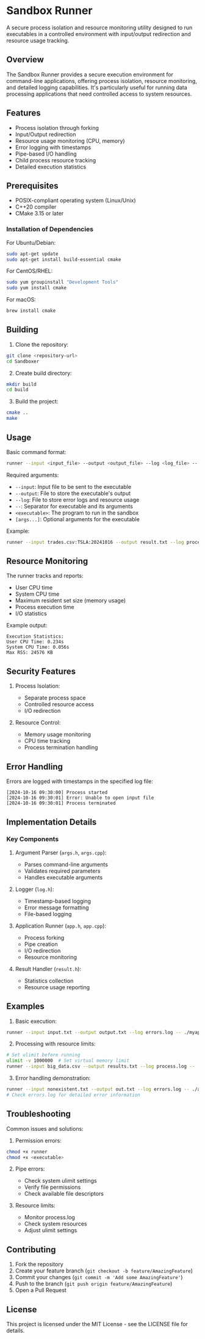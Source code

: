 # Sandbox Runner

A secure process isolation and resource monitoring utility designed to run executables in a controlled environment with input/output redirection and resource usage tracking.

## Overview

The Sandbox Runner provides a secure execution environment for command-line applications, offering process isolation, resource monitoring, and detailed logging capabilities. It's particularly useful for running data processing applications that need controlled access to system resources.

## Features

- Process isolation through forking
- Input/Output redirection
- Resource usage monitoring (CPU, memory)
- Error logging with timestamps
- Pipe-based I/O handling
- Child process resource tracking
- Detailed execution statistics

## Prerequisites

- POSIX-compliant operating system (Linux/Unix)
- C++20 compiler
- CMake 3.15 or later

### Installation of Dependencies

For Ubuntu/Debian:
```bash
sudo apt-get update
sudo apt-get install build-essential cmake
```

For CentOS/RHEL:
```bash
sudo yum groupinstall "Development Tools"
sudo yum install cmake
```

For macOS:
```bash
brew install cmake
```

## Building

1. Clone the repository:
```bash
git clone <repository-url>
cd Sandboxer
```

2. Create build directory:
```bash
mkdir build
cd build
```

3. Build the project:
```bash
cmake ..
make
```

## Usage

Basic command format:
```bash
runner --input <input_file> --output <output_file> --log <log_file> -- <executable> [args...]
```

Required arguments:
- `--input`: Input file to be sent to the executable
- `--output`: File to store the executable's output
- `--log`: File to store error logs and resource usage
- `--`: Separator for executable and its arguments
- `<executable>`: The program to run in the sandbox
- `[args...]`: Optional arguments for the executable

Example:
```bash
runner --input trades.csv:TSLA:20241016 --output result.txt --log process.log -- ./processor --verbose
```

## Resource Monitoring

The runner tracks and reports:
- User CPU time
- System CPU time
- Maximum resident set size (memory usage)
- Process execution time
- I/O statistics

Example output:
```
Execution Statistics:
User CPU Time: 0.234s
System CPU Time: 0.056s
Max RSS: 24576 KB
```

## Security Features

1. Process Isolation:
   - Separate process space
   - Controlled resource access
   - I/O redirection

2. Resource Control:
   - Memory usage monitoring
   - CPU time tracking
   - Process termination handling

## Error Handling

Errors are logged with timestamps in the specified log file:
```
[2024-10-16 09:30:00] Process started
[2024-10-16 09:30:01] Error: Unable to open input file
[2024-10-16 09:30:01] Process terminated
```

## Implementation Details

### Key Components

1. Argument Parser (`args.h`, `args.cpp`):
   - Parses command-line arguments
   - Validates required parameters
   - Handles executable arguments

2. Logger (`log.h`):
   - Timestamp-based logging
   - Error message formatting
   - File-based logging

3. Application Runner (`app.h`, `app.cpp`):
   - Process forking
   - Pipe creation
   - I/O redirection
   - Resource monitoring

4. Result Handler (`result.h`):
   - Statistics collection
   - Resource usage reporting

## Examples

1. Basic execution:
```bash
runner --input input.txt --output output.txt --log errors.log -- ./myapp --arg1 value1
```

2. Processing with resource limits:
```bash
# Set ulimit before running
ulimit -v 1000000  # Set virtual memory limit
runner --input big_data.csv --output results.txt --log process.log -- ./processor
```

3. Error handling demonstration:
```bash
runner --input nonexistent.txt --output out.txt --log errors.log -- ./app
# Check errors.log for detailed error information
```

## Troubleshooting

Common issues and solutions:

1. Permission errors:
```bash
chmod +x runner
chmod +x <executable>
```

2. Pipe errors:
   - Check system ulimit settings
   - Verify file permissions
   - Check available file descriptors

3. Resource limits:
   - Monitor process.log
   - Check system resources
   - Adjust ulimit settings

## Contributing

1. Fork the repository
2. Create your feature branch (`git checkout -b feature/AmazingFeature`)
3. Commit your changes (`git commit -m 'Add some AmazingFeature'`)
4. Push to the branch (`git push origin feature/AmazingFeature`)
5. Open a Pull Request

## License

This project is licensed under the MIT License - see the LICENSE file for details.

